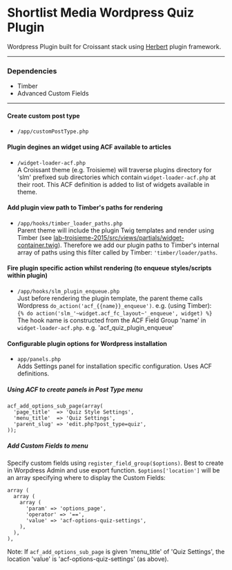 Shortlist Media Wordpress Quiz Plugin
===============

Wordpress Plugin built  for Croissant stack using [Herbert](http://getherbert.com/) plugin framework.

---

### Dependencies

* Timber
* Advanced Custom Fields

---

#### Create custom post type
* `/app/customPostType.php`  

#### Plugin degines an widget using ACF available to articles   
* `/widget-loader-acf.php`   
A Croissant theme (e.g. Troisieme) will traverse plugins directory for 'slm' prefixed sub directories which contain `widget-loader-acf.php` at their root. This ACF definition is added to list of widgets available in theme. 

#### Add plugin view path to Timber's paths for rendering
* `/app/hooks/timber_loader_paths.php`  
Parent theme will include the plugin Twig templates and render using Timber (see [lab-troisieme-2015/src/views/partials/widget-container.twig](https://bitbucket.org/ShortlistMedia/lab-troisieme-2015/src/a09dddfd3df596f3c8b81db759160ded95a577e4/views/partials/widget-container.twig?at=master#cl-5)). Therefore we add our plugin paths to Timber's internal array of paths using this filter called by Timber: `'timber/loader/paths`. 

#### Fire plugin specific action whilst rendering (to enqueue styles/scripts within plugin)   
* `/app/hooks/slm_plugin_enqueue.php`  
Just before rendering the plugin template, the parent theme calls Wordpress `do_action('acf_{{name}}_enqueue')`. e.g. (using Timber):  
`{% do action('slm_'~widget.acf_fc_layout~'_enqueue', widget) %}`  
The hook name is constructed from the ACF Field Group 'name' in `widget-loader-acf.php`. e.g. 'acf_quiz_plugin_enqueue'

#### Configurable plugin options for Wordpress installation 
* `app/panels.php`  
Adds Settings panel for installation specific configuration. Uses ACF definitions.

##### Using ACF to create panels in Post Type menu
```
acf_add_options_sub_page(array(
  'page_title'  => 'Quiz Style Settings',
  'menu_title'  => 'Quiz Settings',
  'parent_slug' => 'edit.php?post_type=quiz',
));
```

##### Add Custom Fields to menu
Specify custom fields using `register_field_group($options)`. Best to create in Worpdress Admin and use export function.
`$options['location']` will be an array specifying where to display the Custom Fields:
```
array (
  array (
    array (
      'param' => 'options_page',
      'operator' => '==',
      'value' => 'acf-options-quiz-settings',
    ),
  ),
),
```
Note: If `acf_add_options_sub_page` is given 'menu_title' of 'Quiz Settings', the location 'value' is 'acf-options-quiz-settings' (as above).